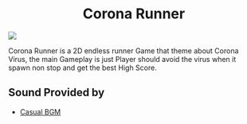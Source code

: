 <h1 align="center">Corona Runner</h1>

![](https://github.com/BillyFrcs/CoronaRunner/blob/master/Assets/Gif/coronaRunner.gif)

Corona Runner is a 2D endless runner Game that theme about Corona Virus, the main Gameplay is just Player should avoid the virus when it spawn non stop and get the best High Score.

## Sound Provided by
 - [Casual BGM](https://assetstore.unity.com/packages/audio/music/casual-game-bgm-5-135943)
